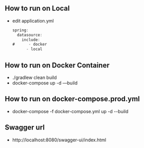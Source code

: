 ## How to run on Local

- edit application.yml

    ```java
    spring:
      datasource:
        include:
    #      - docker
          - local
    ```


## How to run on Docker Container

- ./gradlew clean build
- docker-compose up -d —build

## How to run on docker-compose.prod.yml
- docker-compose -f docker-compose.yml up -d --build

## Swagger url
* http://localhost:8080/swagger-ui/index.html